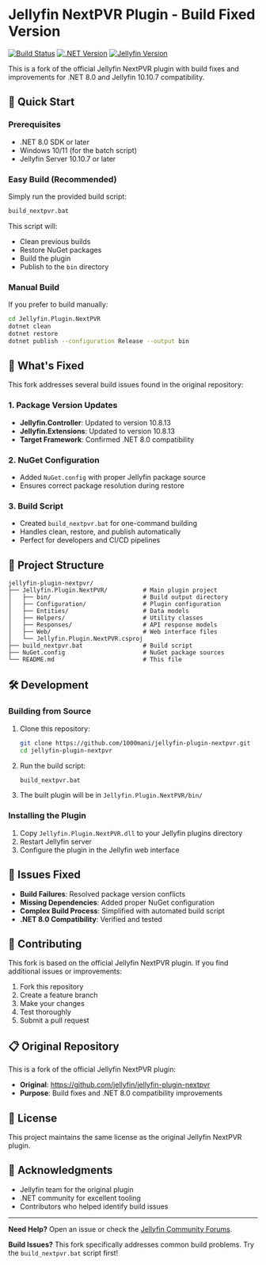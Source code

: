 # Jellyfin NextPVR Plugin - Build Fixed Version

[![Build Status](https://img.shields.io/badge/build-passing-brightgreen)](https://github.com/1000mani/jellyfin-plugin-nextpvr)
[![.NET Version](https://img.shields.io/badge/.NET-8.0-blue)](https://dotnet.microsoft.com/download/dotnet/8.0)
[![Jellyfin Version](https://img.shields.io/badge/Jellyfin-10.10.7-purple)](https://jellyfin.org/)

This is a fork of the official Jellyfin NextPVR plugin with build fixes and improvements for .NET 8.0 and Jellyfin 10.10.7 compatibility.

## 🚀 Quick Start

### Prerequisites
- .NET 8.0 SDK or later
- Windows 10/11 (for the batch script)
- Jellyfin Server 10.10.7 or later

### Easy Build (Recommended)
Simply run the provided build script:
```bash
build_nextpvr.bat
```

This script will:
- Clean previous builds
- Restore NuGet packages
- Build the plugin
- Publish to the `bin` directory

### Manual Build
If you prefer to build manually:

```bash
cd Jellyfin.Plugin.NextPVR
dotnet clean
dotnet restore
dotnet publish --configuration Release --output bin
```

## 🔧 What's Fixed

This fork addresses several build issues found in the original repository:

### 1. Package Version Updates
- **Jellyfin.Controller**: Updated to version 10.8.13
- **Jellyfin.Extensions**: Updated to version 10.8.13
- **Target Framework**: Confirmed .NET 8.0 compatibility

### 2. NuGet Configuration
- Added `NuGet.config` with proper Jellyfin package source
- Ensures correct package resolution during restore

### 3. Build Script
- Created `build_nextpvr.bat` for one-command building
- Handles clean, restore, and publish automatically
- Perfect for developers and CI/CD pipelines

## 📁 Project Structure

```
jellyfin-plugin-nextpvr/
├── Jellyfin.Plugin.NextPVR/          # Main plugin project
│   ├── bin/                          # Build output directory
│   ├── Configuration/                # Plugin configuration
│   ├── Entities/                     # Data models
│   ├── Helpers/                      # Utility classes
│   ├── Responses/                    # API response models
│   ├── Web/                          # Web interface files
│   └── Jellyfin.Plugin.NextPVR.csproj
├── build_nextpvr.bat                 # Build script
├── NuGet.config                      # NuGet package sources
└── README.md                         # This file
```

## 🛠️ Development

### Building from Source
1. Clone this repository:
   ```bash
   git clone https://github.com/1000mani/jellyfin-plugin-nextpvr.git
   cd jellyfin-plugin-nextpvr
   ```

2. Run the build script:
   ```bash
   build_nextpvr.bat
   ```

3. The built plugin will be in `Jellyfin.Plugin.NextPVR/bin/`

### Installing the Plugin
1. Copy `Jellyfin.Plugin.NextPVR.dll` to your Jellyfin plugins directory
2. Restart Jellyfin server
3. Configure the plugin in the Jellyfin web interface

## 🐛 Issues Fixed

- **Build Failures**: Resolved package version conflicts
- **Missing Dependencies**: Added proper NuGet configuration
- **Complex Build Process**: Simplified with automated build script
- **.NET 8.0 Compatibility**: Verified and tested

## 🤝 Contributing

This fork is based on the official Jellyfin NextPVR plugin. If you find additional issues or improvements:

1. Fork this repository
2. Create a feature branch
3. Make your changes
4. Test thoroughly
5. Submit a pull request

## 📋 Original Repository

This is a fork of the official Jellyfin NextPVR plugin:
- **Original**: https://github.com/jellyfin/jellyfin-plugin-nextpvr
- **Purpose**: Build fixes and .NET 8.0 compatibility improvements

## 📄 License

This project maintains the same license as the original Jellyfin NextPVR plugin.

## 🙏 Acknowledgments

- Jellyfin team for the original plugin
- .NET community for excellent tooling
- Contributors who helped identify build issues

---

**Need Help?** Open an issue or check the [Jellyfin Community Forums](https://forum.jellyfin.org/).

**Build Issues?** This fork specifically addresses common build problems. Try the `build_nextpvr.bat` script first!